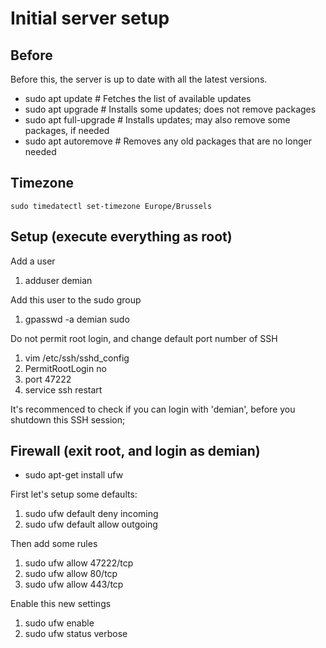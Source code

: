 # Initial server setup

## Before
Before this, the server is up to date with all the latest versions.

- sudo apt update        # Fetches the list of available updates
- sudo apt upgrade       # Installs some updates; does not remove packages
- sudo apt full-upgrade  # Installs updates; may also remove some packages, if needed
- sudo apt autoremove    # Removes any old packages that are no longer needed

## Timezone

```
sudo timedatectl set-timezone Europe/Brussels
```

## Setup (execute everything as root)

Add a user
  1. adduser demian

Add this user to the sudo group
  1. gpasswd -a demian sudo

Do not permit root login, and change default port number of SSH
  1. vim /etc/ssh/sshd_config
  2. PermitRootLogin no
  3. port 47222
  4. service ssh restart

  It's recommenced to check if you can login with 'demian', before you shutdown this SSH session;

## Firewall (exit root, and login as demian)

- sudo apt-get install ufw

First let's setup some defaults:
  1. sudo ufw default deny incoming
  2. sudo ufw default allow outgoing

Then add some rules
  1. sudo ufw allow 47222/tcp
  2. sudo ufw allow 80/tcp
  3. sudo ufw allow 443/tcp

Enable this new settings
  1. sudo ufw enable
  2. sudo ufw status verbose
